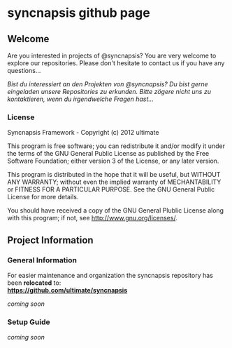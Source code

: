 # syncnapsis github page
## Welcome
Are you interested in projects of @syncnapsis?
You are very welcome to explore our repositories. Please don't hesitate to contact us if you have any questions...

_Bist du interessiert an den Projekten von @syncnapsis?
Du bist gerne eingeladen unsere Repositories zu erkunden. Bitte zögere nicht uns zu kontaktieren, wenn du irgendwelche Fragen hast..._

### License

Syncnapsis Framework - Copyright (c) 2012 ultimate

This program is free software; you can redistribute it and/or modify it under the terms of the GNU General Public License as published by the Free Software Foundation; either version 3 of the License, or any later version.

This program is distributed in the hope that it will be useful, but WITHOUT ANY WARRANTY; without even the implied warranty of MECHANTABILITY or FITNESS FOR A PARTICULAR PURPOSE. See the GNU General Public License for more details.

You should have received a copy of the GNU General Plublic License along with this program; if not, see <http://www.gnu.org/licenses/>.

## Project Information
### General Information

For easier maintenance and organization the syncnapsis repository has been **relocated** to:<br>
**https://github.com/ultimate/syncnapsis**

_coming soon_

### Setup Guide
_coming soon_
